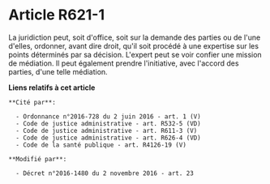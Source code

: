 # Article R621-1

La juridiction peut, soit d'office, soit sur la demande des parties ou de l'une d'elles, ordonner, avant dire droit, qu'il
soit procédé à une expertise sur les points déterminés par sa décision. L'expert peut se voir confier une mission de
médiation. Il peut également prendre l'initiative, avec l'accord des parties, d'une telle médiation.

**Liens relatifs à cet article**

	**Cité par**:

	  - Ordonnance n°2016-728 du 2 juin 2016 - art. 1 (V)
	  - Code de justice administrative - art. R532-5 (VD)
	  - Code de justice administrative - art. R611-3 (V)
	  - Code de justice administrative - art. R626-4 (VD)
	  - Code de la santé publique - art. R4126-19 (V)

	**Modifié par**:

	  - Décret n°2016-1480 du 2 novembre 2016 - art. 23
